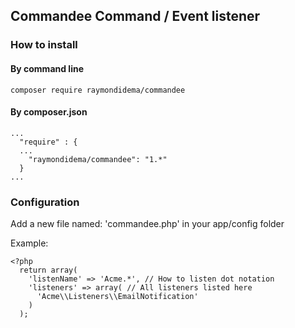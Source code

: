 ## Commandee Command / Event listener

### How to install

#### By command line

````
composer require raymondidema/commandee
````

#### By composer.json

````
...
  "require" : {
  ...
    "raymondidema/commandee": "1.*"
  }
...
````

### Configuration

Add a new file named: 'commandee.php' in your app/config folder

Example:

````
<?php
  return array(
    'listenName' => 'Acme.*', // How to listen dot notation
    'listeners' => array( // All listeners listed here
      'Acme\\Listeners\\EmailNotification'
    )
  );
````

